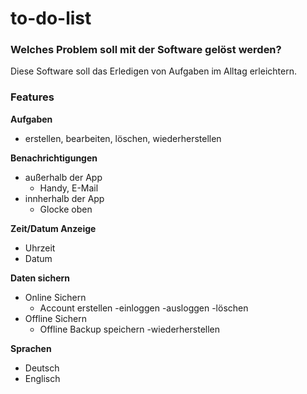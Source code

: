 # to-do-list

### Welches Problem soll mit der Software gelöst werden?
Diese Software soll das Erledigen von Aufgaben im Alltag erleichtern.

### Features
**Aufgaben**
- erstellen, bearbeiten, löschen, wiederherstellen

**Benachrichtigungen**
- außerhalb der App
  - Handy, E-Mail
- innherhalb der App
  - Glocke oben

**Zeit/Datum Anzeige**
- Uhrzeit
- Datum

**Daten sichern**
- Online Sichern
  - Account erstellen -einloggen -ausloggen -löschen 
- Offline Sichern
  - Offline Backup speichern -wiederherstellen

**Sprachen**
- Deutsch
- Englisch

